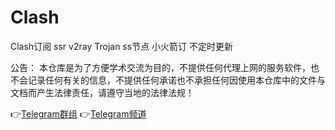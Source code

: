 # Clash
Clash订阅 ssr v2ray Trojan ss节点 小火箭订
不定时更新

公告：
本仓库是为了方便学术交流为目的，不提供任何代理上网的服务软件，也不会记录任何有关的信息，不提供任何承诺也不承担任何因使用本仓库中的文件与文档而产生法律责任，请遵守当地的法律法规！


👉[Telegram群组](http://t.me/PapaLaozi) 
👉[Telegram频道](http://t.me/PoorTaoist) 
 
